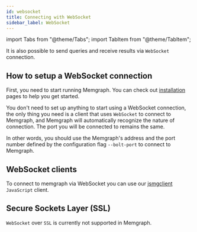 ```yaml
---
id: websocket
title: Connecting with WebSocket
sidebar_label: WebSocket
---
```


import Tabs from "@theme/Tabs"; import TabItem from "@theme/TabItem";

It is also possible to send queries and receive results via `WebSocket`
connection.

## How to setup a WebSocket connection

First, you need to start running Memgraph. You can check out
[installation](/installation/overview) pages to help you get started.

You don't need to set up anything to start using a WebSocket connection, the
only thing you need is a client that uses `WebSocket` to connect to Memgraph,
and Memgraph will automatically recognize the nature of connection. The port
you will be connected to remains the same.

In other words, you should use the Memgraph's address and the port number
defined by the configuration flag `--bolt-port` to connect to Memgraph.

## WebSocket clients

To connect to memgraph via WebSocket you can use our [jsmgclient](https://github.com/memgraph/jsmgclient)
`JavaScript` client.

## Secure Sockets Layer (SSL)

`WebSocket` over `SSL` is currently not supported in Memgraph.

